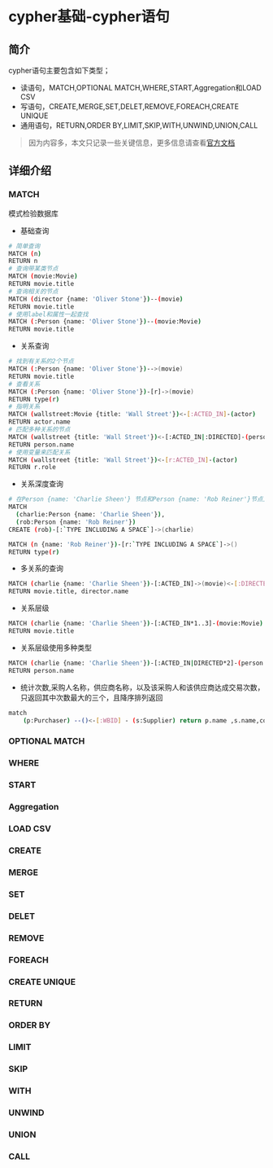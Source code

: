 # cypher基础-cypher语句


## 简介 

cypher语句主要包含如下类型；

* 读语句，MATCH,OPTIONAL MATCH,WHERE,START,Aggregation和LOAD CSV
* 写语句，CREATE,MERGE,SET,DELET,REMOVE,FOREACH,CREATE UNIQUE
* 通用语句，RETURN,ORDER BY,LIMIT,SKIP,WITH,UNWIND,UNION,CALL



> 因为内容多，本文只记录一些关键信息，更多信息请查看[官方文档](https://neo4j.com/docs/cypher-manual/4.2/clauses/)

## 详细介绍

### MATCH 

模式检验数据库

* 基础查询

```bash 
# 简单查询
MATCH (n)
RETURN n
# 查询带某类节点
MATCH (movie:Movie)
RETURN movie.title
# 查询相关的节点  
MATCH (director {name: 'Oliver Stone'})--(movie)
RETURN movie.title
# 使用label和属性一起查找
MATCH (:Person {name: 'Oliver Stone'})--(movie:Movie)
RETURN movie.title
```

* 关系查询  

```bash 
# 找到有关系的2个节点
MATCH (:Person {name: 'Oliver Stone'})-->(movie)
RETURN movie.title
# 查看关系 
MATCH (:Person {name: 'Oliver Stone'})-[r]->(movie)
RETURN type(r)
# 指明关系
MATCH (wallstreet:Movie {title: 'Wall Street'})<-[:ACTED_IN]-(actor)
RETURN actor.name
# 匹配多种关系的节点
MATCH (wallstreet {title: 'Wall Street'})<-[:ACTED_IN|:DIRECTED]-(person)
RETURN person.name
# 使用变量来匹配关系
MATCH (wallstreet {title: 'Wall Street'})<-[r:ACTED_IN]-(actor)
RETURN r.role
```

* 关系深度查询 

```bash 
# 在Person {name: 'Charlie Sheen'} 节点和Person {name: 'Rob Reiner'}节点上创建一个关系
MATCH
  (charlie:Person {name: 'Charlie Sheen'}),
  (rob:Person {name: 'Rob Reiner'})
CREATE (rob)-[:`TYPE INCLUDING A SPACE`]->(charlie)

MATCH (n {name: 'Rob Reiner'})-[r:`TYPE INCLUDING A SPACE`]->()
RETURN type(r)
```


* 多关系的查询 

```bash 
MATCH (charlie {name: 'Charlie Sheen'})-[:ACTED_IN]->(movie)<-[:DIRECTED]-(director)
RETURN movie.title, director.name
```

* 关系层级 
```bash 
MATCH (charlie {name: 'Charlie Sheen'})-[:ACTED_IN*1..3]-(movie:Movie)
RETURN movie.title
```

* 关系层级使用多种类型 

```bash 
MATCH (charlie {name: 'Charlie Sheen'})-[:ACTED_IN|DIRECTED*2]-(person:Person)
RETURN person.name
```


* 统计次数,采购人名称，供应商名称，以及该采购人和该供应商达成交易次数，只返回其中次数最大的三个，且降序排列返回

```bash 
match 
	(p:Purchaser) --()<-[:WBID] - (s:Supplier) return p.name ,s.name,count(*) as times  ORDER BY times DESC SKIP 0  LIMIT 3
```



### OPTIONAL MATCH
### WHERE

### START
### Aggregation
### LOAD CSV
### CREATE

### MERGE
### SET
### DELET
### REMOVE
### FOREACH 
### CREATE UNIQUE

### RETURN
### ORDER BY
### LIMIT
### SKIP
### WITH
### UNWIND
### UNION
### CALL